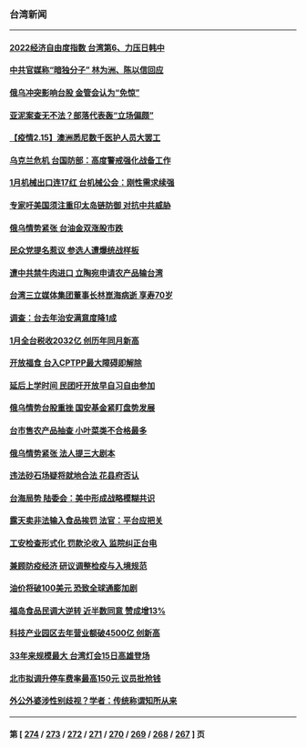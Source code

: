 ### 台湾新闻
---
#### [2022经济自由度指数 台湾第6、力压日韩中](../../pages/ncid1349361/n13578502.md) 
#### [中共官媒称“暗独分子” 林为洲、陈以信回应](../../pages/ncid1349361/n13578521.md) 
#### [俄乌冲突影响台股 金管会认为“免惊”](../../pages/ncid1349361/n13578524.md) 
#### [亚泥案查无不法？部落代表轰“立场偏颇”](../../pages/ncid1349361/n13578526.md) 
#### [【疫情2.15】澳洲悉尼数千医护人员大罢工](../../pages/ncid1349361/n13578183.md) 
#### [乌克兰危机 台国防部：高度警戒强化战备工作](../../pages/ncid1349361/n13578131.md) 
#### [1月机械出口连17红 台机械公会：刚性需求续强](../../pages/ncid1349361/n13578322.md) 
#### [专家吁美国须注重印太岛链防御 对抗中共威胁](../../pages/ncid1349361/n13578170.md) 
#### [俄乌情势紧张 台油金双涨股市跌](../../pages/ncid1349361/n13578319.md) 
#### [民众党提名惹议 参选人遭爆统战样板](../../pages/ncid1349361/n13578325.md) 
#### [遭中共禁牛肉进口 立陶宛申请农产品输台湾](../../pages/ncid1349361/n13577802.md) 
#### [台湾三立媒体集团董事长林崑海病逝 享寿70岁](../../pages/ncid1349361/n13577416.md) 
#### [调查：台去年治安满意度降1成](../../pages/ncid1349361/n13576160.md) 
#### [1月全台税收2032亿 创历年同月新高](../../pages/ncid1349361/n13576166.md) 
#### [开放福食 台入CPTPP最大障碍即解除](../../pages/ncid1349361/n13575980.md) 
#### [延后上学时间 民团吁开放早自习自由参加](../../pages/ncid1349361/n13576004.md) 
#### [俄乌情势台股重挫 国安基金紧盯盘势发展](../../pages/ncid1349361/n13575948.md) 
#### [台市售农产品抽查 小叶菜类不合格最多](../../pages/ncid1349361/n13575945.md) 
#### [俄乌情势紧张 法人提三大剧本](../../pages/ncid1349361/n13575985.md) 
#### [违法砂石场疑将就地合法 花县府否认](../../pages/ncid1349361/n13576168.md) 
#### [台海局势 陆委会：美中形成战略模糊共识](../../pages/ncid1349361/n13576158.md) 
#### [露天卖非法输入食品挨罚 法官：平台应把关](../../pages/ncid1349361/n13576178.md) 
#### [工安检查形式化 罚款沦收入 监院纠正台电](../../pages/ncid1349361/n13576180.md) 
#### [兼顾防疫经济 研议调整检疫与入境规范](../../pages/ncid1349361/n13575974.md) 
#### [油价将破100美元 恐致全球通膨加剧](../../pages/ncid1349361/n13575821.md) 
#### [福岛食品民调大逆转 近半数同意 赞成增13%](../../pages/ncid1349361/n13575978.md) 
#### [科技产业园区去年营业额破4500亿 创新高](../../pages/ncid1349361/n13575943.md) 
#### [33年来规模最大 台湾灯会15日高雄登场](../../pages/ncid1349361/n13575998.md) 
#### [北市拟调升停车费率最高150元 议员批抢钱](../../pages/ncid1349361/n13576001.md) 
#### [外公外婆涉性别歧视？学者：传统称谓知所从来](../../pages/ncid1349361/n13575990.md) 

---
#### 第 [ [274](./274.md) / [273](./273.md) / [272](./272.md) / [271](./271.md) / [270](./270.md) / [269](./269.md) / [268](./268.md) / [267](./267.md) ] 页
